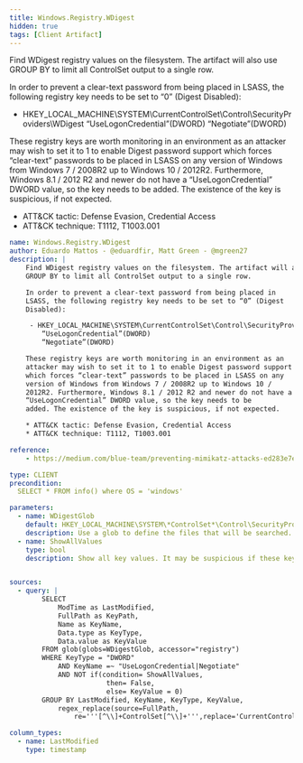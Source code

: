 ```yaml
---
title: Windows.Registry.WDigest
hidden: true
tags: [Client Artifact]
---
```


Find WDigest registry values on the filesystem. The artifact will also use
GROUP BY to limit all ControlSet output to a single row.

In order to prevent a clear-text password from being placed in
LSASS, the following registry key needs to be set to “0” (Digest
Disabled):

 - HKEY_LOCAL_MACHINE\SYSTEM\CurrentControlSet\Control\SecurityProviders\WDigest
    “UseLogonCredential”(DWORD)
    “Negotiate”(DWORD)

These registry keys are worth monitoring in an environment as an
attacker may wish to set it to 1 to enable Digest password support
which forces “clear-text” passwords to be placed in LSASS on any
version of Windows from Windows 7 / 2008R2 up to Windows 10 /
2012R2. Furthermore, Windows 8.1 / 2012 R2 and newer do not have a
“UseLogonCredential” DWORD value, so the key needs to be
added. The existence of the key is suspicious, if not expected.

* ATT&CK tactic: Defense Evasion, Credential Access
* ATT&CK technique: T1112, T1003.001


```yaml
name: Windows.Registry.WDigest
author: Eduardo Mattos - @eduardfir, Matt Green - @mgreen27
description: |
    Find WDigest registry values on the filesystem. The artifact will also use
    GROUP BY to limit all ControlSet output to a single row.

    In order to prevent a clear-text password from being placed in
    LSASS, the following registry key needs to be set to “0” (Digest
    Disabled):

     - HKEY_LOCAL_MACHINE\SYSTEM\CurrentControlSet\Control\SecurityProviders\WDigest
        “UseLogonCredential”(DWORD)
        “Negotiate”(DWORD)

    These registry keys are worth monitoring in an environment as an
    attacker may wish to set it to 1 to enable Digest password support
    which forces “clear-text” passwords to be placed in LSASS on any
    version of Windows from Windows 7 / 2008R2 up to Windows 10 /
    2012R2. Furthermore, Windows 8.1 / 2012 R2 and newer do not have a
    “UseLogonCredential” DWORD value, so the key needs to be
    added. The existence of the key is suspicious, if not expected.

    * ATT&CK tactic: Defense Evasion, Credential Access
    * ATT&CK technique: T1112, T1003.001

reference:
    - https://medium.com/blue-team/preventing-mimikatz-attacks-ed283e7ebdd5

type: CLIENT
precondition:
  SELECT * FROM info() where OS = 'windows'

parameters:
  - name: WDigestGlob
    default: HKEY_LOCAL_MACHINE\SYSTEM\*ControlSet*\Control\SecurityProviders\WDigest\**
    description: Use a glob to define the files that will be searched.
  - name: ShowAllValues
    type: bool
    description: Show all key values. It may be suspicious if these keys exist.


sources:
  - query: |
        SELECT
            ModTime as LastModified,
            FullPath as KeyPath,
            Name as KeyName,
            Data.type as KeyType,
            Data.value as KeyValue
        FROM glob(globs=WDigestGlob, accessor="registry")
        WHERE KeyType = "DWORD"
            AND KeyName =~ "UseLogonCredential|Negotiate"
            AND NOT if(condition= ShowAllValues,
                        then= False,
                        else= KeyValue = 0)
        GROUP BY LastModified, KeyName, KeyType, KeyValue,
            regex_replace(source=FullPath,
                re='''[^\\]+ControlSet[^\\]+''',replace='CurrentControlSet')

column_types:
  - name: LastModified
    type: timestamp

```

